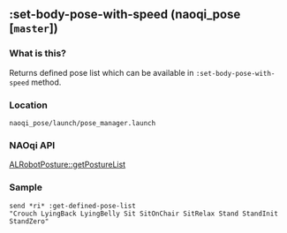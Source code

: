 ## :set-body-pose-with-speed (naoqi_pose [`master`])

### What is this?

Returns defined pose list which can be available in `:set-body-pose-with-speed` method. 

### Location

`naoqi_pose/launch/pose_manager.launch`  

### NAOqi API

[ALRobotPosture::getPostureList](http://doc.aldebaran.com/2-4/naoqi/motion/alrobotposture-api.html#alrobotposture-api)

### Sample

```
send *ri* :get-defined-pose-list
"Crouch LyingBack LyingBelly Sit SitOnChair SitRelax Stand StandInit StandZero"
```